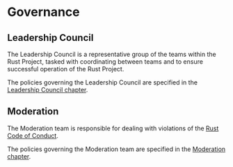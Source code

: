 # Governance

## Leadership Council

The Leadership Council is a representative group of the teams within the Rust Project,
tasked with coordinating between teams and to ensure successful operation of the Rust Project.

The policies governing the Leadership Council are specified in the [Leadership Council chapter](council.md).

## Moderation

The Moderation team is responsible for dealing with violations of the [Rust Code of Conduct][coc].

The policies governing the Moderation team are specified in the [Moderation chapter](moderation.md).

[coc]: https://www.rust-lang.org/policies/code-of-conduct
